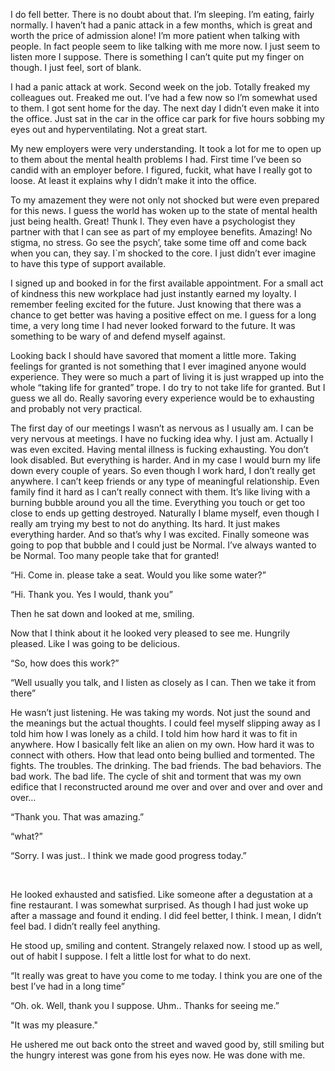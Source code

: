 I do fell better. There is no doubt about that. I’m sleeping. I’m eating, fairly normally. I haven’t had a panic attack in a few months, which is great and worth the price of admission alone! I’m more patient when talking with people. In fact people seem to like talking with me more now. I just seem to listen more I suppose. There is something I can’t quite put my finger on though. I just feel, sort of  blank.

I had a panic attack at work. Second week on the job. Totally freaked my colleagues out. Freaked me out. I’ve had a few now so I’m somewhat used to them. I got sent home for the day. The next day I didn’t even make it into the office. Just sat in the car in the office car park for five hours sobbing my eyes out and hyperventilating. Not a great start.

My new employers were very understanding. It took a lot for me to open up to them about the mental health problems I had. First time I’ve been so candid with an employer before. I figured, fuckit, what have I really got to loose. At least it explains why I didn’t make it into the office.

To my amazement they were not only not shocked but were even prepared for this news. I guess the world has woken up to the state of mental health just being health. Great! Thunk I. They even have a psychologist they partner with that I can see as part of my employee benefits. Amazing! No stigma, no stress. Go see the psych’, take some time off and come back when you can, they say. I\`m shocked to the core. I just didn’t ever imagine to have this type of support available.

I signed up and booked in for the first available appointment. For a small act of kindness this new workplace had just instantly earned my loyalty. I remember feeling excited for the future. Just knowing that there was a chance to get better was having a positive effect on me. I guess for a long time, a very long time I had never looked forward to the future. It was something to be wary of and defend myself against.

Looking back I should have savored that moment a little more. Taking feelings for granted is not something that I ever imagined anyone would experience. They were so much a part of living it is just wrapped up into the whole “taking life for granted” trope. I do try to not take life for granted. But I guess we all do. Really savoring every experience would be to exhausting and probably not very practical.

The first day of our meetings I wasn’t as nervous as I usually am. I can be very nervous at meetings. I have no fucking idea why. I just am. Actually I was even excited. Having mental illness is fucking exhausting. You don’t look disabled. But everything is harder. And in my case I would burn my life down every couple of years. So even though I work hard, I don’t really get anywhere. I can’t keep friends or any type of meaningful relationship. Even family find it hard as I can’t really connect with them. It’s like living with a burning bubble around you all the time. Everything you touch or get too close to ends up getting destroyed. Naturally I blame myself, even though I really am trying my best to not do anything. Its hard. It just makes everything harder. And so that’s why I was excited. Finally someone was going to pop that bubble and I could just be Normal. I’ve always wanted to be Normal. Too many people take that for granted!

“Hi. Come in. please take a seat. Would you like some water?”

“Hi. Thank you. Yes I would, thank you”

Then he sat down and looked at me, smiling.

Now that I think about it he looked very pleased to see me. Hungrily pleased. Like I was going to be delicious.

“So, how does this work?”

“Well usually you talk, and I listen as closely as I can. Then we take it from there”

He wasn’t just listening. He was taking my words. Not just the sound and the meanings but the actual thoughts. I could feel myself slipping away as I told him how I was lonely as a child. I told him how hard it was to fit in anywhere. How I basically felt like an alien on my own. How hard it was to connect with others. How that lead onto being bullied and tormented. The fights. The troubles. The drinking. The bad friends. The bad behaviors. The bad work. The bad life. The cycle of shit and torment that was my own edifice that I reconstructed around me over and over and over and over and over…

“Thank you. That was amazing.”

“what?”

“Sorry. I was just.. I think we made good progress today.”

&#x200B;

He looked exhausted and satisfied. Like someone after a degustation at a fine restaurant. I was somewhat surprised. As though I had just woke up after a massage and found it ending. I did feel better, I think. I mean, I didn’t feel bad. I didn’t really feel anything.

He stood up, smiling and content. Strangely relaxed now. I stood up as well, out of habit I suppose. I felt a little lost for what to do next.

“It really was great to have you come to me today. I think you are one of the best I’ve had in a long time”

“Oh. ok. Well, thank you I suppose. Uhm.. Thanks for seeing me.”

"It was my pleasure."

He ushered me out back onto the street and waved good by, still smiling but the hungry interest was gone from his eyes now. He was done with me.

&#x200B;

&#x200B;